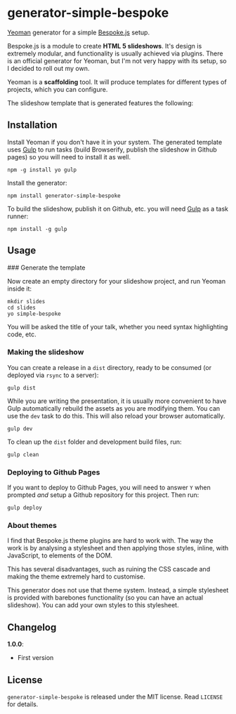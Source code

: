 # generator-simple-bespoke

[Yeoman](http://yeoman.io/) generator for a simple [Bespoke.js](http://markdalgleish.com/projects/bespoke.js/) setup.

Bespoke.js is a module to create **HTML 5 slideshows**. It's design is extremely modular, and functionality is usually achieved via plugins. There is an official generator for Yeoman, but I'm not very happy with its setup, so I decided to roll out my own.

Yeoman is a **scaffolding** tool. It will produce templates for different types of projects, which you can configure.

The slideshow template that is generated features the following:

## Installation

Install Yeoman if you don't have it in your system. The generated template uses [Gulp](http://gulpjs.com/) to run tasks (build Browserify, publish the slideshow in Github pages) so you will need to install it as well.

```
npm -g install yo gulp
```

Install the generator:

```
npm install generator-simple-bespoke
```

To build the slideshow, publish it on Github, etc. you will need [Gulp](http://gulpjs.com/) as a task runner:

```
npm install -g gulp
```

## Usage

### Generate the template

Now create an empty directory for your slideshow project, and run Yeoman inside it:

```
mkdir slides
cd slides
yo simple-bespoke
```

You will be asked the title of your talk, whether you need syntax highlighting code, etc.

### Making the slideshow

You can create a release in a `dist` directory, ready to be consumed (or deployed via `rsync` to a server):

```
gulp dist
```

While you are writing the presentation, it is usually more convenient to have Gulp automatically rebuild the assets as you are modifying them. You can use the `dev` task to do this. This will also reload your browser automatically.

```
gulp dev
```

To clean up the `dist` folder and development build files, run:

```
gulp clean
```

### Deploying to Github Pages

If you want to deploy to Github Pages, you will need to answer `Y` when prompted _and_ setup a Github repository for this project. Then run:

```
gulp deploy
```

### About themes

I find that Bespoke.js theme plugins are hard to work with. The way the work is by analysing a stylesheet and then applying those styles, inline, with JavaScript, to elements of the DOM.

This has several disadvantages, such as ruining the CSS cascade and making the theme extremely hard to customise.

This generator does not use that theme system. Instead, a simple stylesheet is provided with barebones functionality (so you can have an actual slideshow). You can add your own styles to this stylesheet.

## Changelog

**1.0.0**:

- First version

## License

`generator-simple-bespoke` is released under the MIT license. Read `LICENSE` for details.
